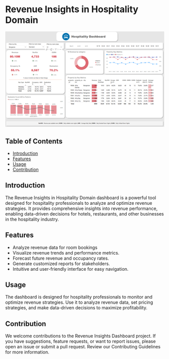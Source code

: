 # Revenue Insights in Hospitality Domain

![Revenue Insights Dashboard](Hospitality.png)

## Table of Contents

- [Introduction](#introduction)
- [Features](#features)
- [Usage](#usage)
- [Contribution](#contribution)

## Introduction

The Revenue Insights in Hospitality Domain dashboard is a powerful tool designed for hospitality professionals to analyze and optimize revenue strategies. It provides comprehensive insights into revenue performance, enabling data-driven decisions for hotels, restaurants, and other businesses in the hospitality industry.

## Features

- Analyze revenue data for room bookings
- Visualize revenue trends and performance metrics.
- Forecast future revenue and occupancy rates.
- Generate customized reports for stakeholders.
- Intuitive and user-friendly interface for easy navigation.

## Usage

The dashboard is designed for hospitality professionals to monitor and optimize revenue strategies. Use it to analyze revenue data, set pricing strategies, and make data-driven decisions to maximize profitability.

## Contribution
We welcome contributions to the Revenue Insights Dashboard project. If you have suggestions, feature requests, or want to report issues, please open an issue or submit a pull request. Review our Contributing Guidelines for more information.

